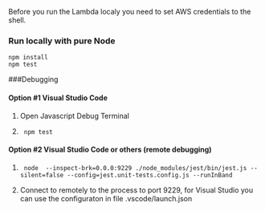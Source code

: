 Before you run the Lambda localy you need to set AWS credentials to the shell.


### Run locally with pure Node

    npm install
    npm test

###Debugging

#### Option #1 Visual Studio Code

1. Open Javascript Debug Terminal
1.      npm test

#### Option #2 Visual Studio Code or others (remote debugging)

1.      node  --inspect-brk=0.0.0:9229 ./node_modules/jest/bin/jest.js --silent=false --config=jest.unit-tests.config.js --runInBand
1. Connect to remotely to the process to port 9229, for Visual Studio you can use the configuraton in file .vscode/launch.json
